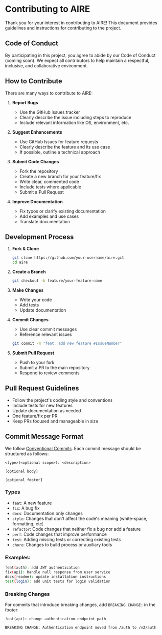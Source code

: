 # Contributing to AIRE

Thank you for your interest in contributing to AIRE! This document provides guidelines and instructions for contributing to the project.

## Code of Conduct

By participating in this project, you agree to abide by our Code of Conduct (coming soon). We expect all contributors to help maintain a respectful, inclusive, and collaborative environment.

## How to Contribute

There are many ways to contribute to AIRE:

1. **Report Bugs**
   - Use the GitHub Issues tracker
   - Clearly describe the issue including steps to reproduce
   - Include relevant information like OS, environment, etc.

2. **Suggest Enhancements**
   - Use GitHub Issues for feature requests
   - Clearly describe the feature and its use case
   - If possible, outline a technical approach

3. **Submit Code Changes**
   - Fork the repository
   - Create a new branch for your feature/fix
   - Write clear, commented code
   - Include tests where applicable
   - Submit a Pull Request

4. **Improve Documentation**
   - Fix typos or clarify existing documentation
   - Add examples and use cases
   - Translate documentation

## Development Process

1. **Fork & Clone**
   ```bash
   git clone https://github.com/your-username/aire.git
   cd aire
   ```

2. **Create a Branch**
   ```bash
   git checkout -b feature/your-feature-name
   ```

3. **Make Changes**
   - Write your code
   - Add tests
   - Update documentation

4. **Commit Changes**
   - Use clear commit messages
   - Reference relevant issues
   ```bash
   git commit -m "feat: add new feature #IssueNumber"
   ```

5. **Submit Pull Request**
   - Push to your fork
   - Submit a PR to the main repository
   - Respond to review comments

## Pull Request Guidelines

- Follow the project's coding style and conventions
- Include tests for new features
- Update documentation as needed
- One feature/fix per PR
- Keep PRs focused and manageable in size

## Commit Message Format

We follow [Conventional Commits](https://www.conventionalcommits.org/). Each commit message should be structured as follows:

```
<type>(<optional scope>): <description>

[optional body]

[optional footer]
```

### Types
- `feat`: A new feature
- `fix`: A bug fix
- `docs`: Documentation only changes
- `style`: Changes that don't affect the code's meaning (white-space, formatting, etc)
- `refactor`: Code changes that neither fix a bug nor add a feature
- `perf`: Code changes that improve performance
- `test`: Adding missing tests or correcting existing tests
- `chore`: Changes to build process or auxiliary tools

### Examples:
```bash
feat(auth): add JWT authentication
fix(api): handle null response from user service
docs(readme): update installation instructions
test(login): add unit tests for login validation
```

### Breaking Changes
For commits that introduce breaking changes, add `BREAKING CHANGE:` in the footer:

```
feat(api): change authentication endpoint path

BREAKING CHANGE: Authentication endpoint moved from /auth to /v2/auth
``` 